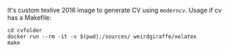 It's custom texlive 2016 image to generate CV using `moderncv`. Usage if cv has a Makefile:

	cd cvfolder
	docker run --rm -it -v $(pwd):/sources/ weirdgiraffe/xelatex
	make

